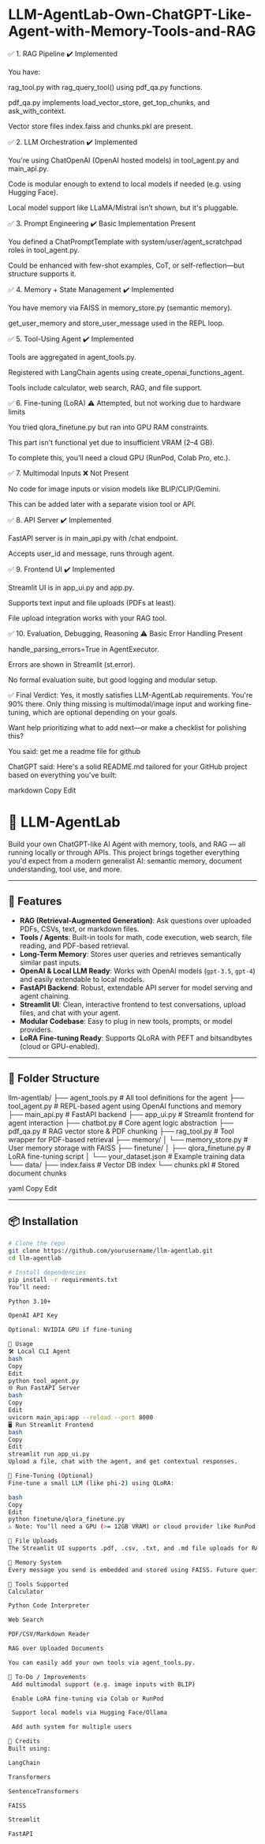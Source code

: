 # LLM-AgentLab-Own-ChatGPT-Like-Agent-with-Memory-Tools-and-RAG

✅ 1. RAG Pipeline
✔️ Implemented

You have:

rag_tool.py with rag_query_tool() using pdf_qa.py functions.

pdf_qa.py implements load_vector_store, get_top_chunks, and ask_with_context.

Vector store files index.faiss and chunks.pkl are present.

✅ 2. LLM Orchestration
✔️ Implemented

You're using ChatOpenAI (OpenAI hosted models) in tool_agent.py and main_api.py.

Code is modular enough to extend to local models if needed (e.g. using Hugging Face).

Local model support like LLaMA/Mistral isn’t shown, but it's pluggable.

✅ 3. Prompt Engineering
✔️ Basic Implementation Present

You defined a ChatPromptTemplate with system/user/agent_scratchpad roles in tool_agent.py.

Could be enhanced with few-shot examples, CoT, or self-reflection—but structure supports it.

✅ 4. Memory + State Management
✔️ Implemented

You have memory via FAISS in memory_store.py (semantic memory).

get_user_memory and store_user_message used in the REPL loop.

✅ 5. Tool-Using Agent
✔️ Implemented

Tools are aggregated in agent_tools.py.

Registered with LangChain agents using create_openai_functions_agent.

Tools include calculator, web search, RAG, and file support.

✅ 6. Fine-tuning (LoRA)
⚠️ Attempted, but not working due to hardware limits

You tried qlora_finetune.py but ran into GPU RAM constraints.

This part isn't functional yet due to insufficient VRAM (2–4 GB).

To complete this, you’ll need a cloud GPU (RunPod, Colab Pro, etc.).

✅ 7. Multimodal Inputs
❌ Not Present

No code for image inputs or vision models like BLIP/CLIP/Gemini.

This can be added later with a separate vision tool or API.

✅ 8. API Server
✔️ Implemented

FastAPI server is in main_api.py with /chat endpoint.

Accepts user_id and message, runs through agent.

✅ 9. Frontend UI
✔️ Implemented

Streamlit UI is in app_ui.py and app.py.

Supports text input and file uploads (PDFs at least).

File upload integration works with your RAG tool.

✅ 10. Evaluation, Debugging, Reasoning
⚠️ Basic Error Handling Present

handle_parsing_errors=True in AgentExecutor.

Errors are shown in Streamlit (st.error).

No formal evaluation suite, but good logging and modular setup.

✅ Final Verdict: Yes, it mostly satisfies LLM-AgentLab requirements.
You're 90% there. Only thing missing is multimodal/image input and working fine-tuning, which are optional depending on your goals.

Want help prioritizing what to add next—or make a checklist for polishing this?








You said:
get me a readme file for github


ChatGPT said:
Here's a solid README.md tailored for your GitHub project based on everything you've built:

markdown
Copy
Edit
# 🧠 LLM-AgentLab

Build your own ChatGPT-like AI Agent with memory, tools, and RAG — all running locally or through APIs. This project brings together everything you'd expect from a modern generalist AI: semantic memory, document understanding, tool use, and more.

---

## 🚀 Features

- **RAG (Retrieval-Augmented Generation)**: Ask questions over uploaded PDFs, CSVs, text, or markdown files.
- **Tools / Agents**: Built-in tools for math, code execution, web search, file reading, and PDF-based retrieval.
- **Long-Term Memory**: Stores user queries and retrieves semantically similar past inputs.
- **OpenAI & Local LLM Ready**: Works with OpenAI models (`gpt-3.5`, `gpt-4`) and easily extendable to local models.
- **FastAPI Backend**: Robust, extendable API server for model serving and agent chaining.
- **Streamlit UI**: Clean, interactive frontend to test conversations, upload files, and chat with your agent.
- **Modular Codebase**: Easy to plug in new tools, prompts, or model providers.
- **LoRA Fine-tuning Ready**: Supports QLoRA with PEFT and bitsandbytes (cloud or GPU-enabled).

---

## 🧩 Folder Structure

llm-agentlab/
├── agent_tools.py # All tool definitions for the agent
├── tool_agent.py # REPL-based agent using OpenAI functions and memory
├── main_api.py # FastAPI backend
├── app_ui.py # Streamlit frontend for agent interaction
├── chatbot.py # Core agent logic abstraction
├── pdf_qa.py # RAG vector store & PDF chunking
├── rag_tool.py # Tool wrapper for PDF-based retrieval
├── memory/
│ └── memory_store.py # User memory storage with FAISS
├── finetune/
│ ├── qlora_finetune.py # LoRA fine-tuning script
│ └── your_dataset.json # Example training data
└── data/
├── index.faiss # Vector DB index
└── chunks.pkl # Stored document chunks

yaml
Copy
Edit

---

## 📦 Installation

```bash
# Clone the repo
git clone https://github.com/yourusername/llm-agentlab.git
cd llm-agentlab

# Install dependencies
pip install -r requirements.txt
You’ll need:

Python 3.10+

OpenAI API Key

Optional: NVIDIA GPU if fine-tuning

🧠 Usage
🛠️ Local CLI Agent
bash
Copy
Edit
python tool_agent.py
🌐 Run FastAPI Server
bash
Copy
Edit
uvicorn main_api:app --reload --port 8000
🖥️ Run Streamlit Frontend
bash
Copy
Edit
streamlit run app_ui.py
Upload a file, chat with the agent, and get contextual responses.

🧪 Fine-Tuning (Optional)
Fine-tune a small LLM (like phi-2) using QLoRA:

bash
Copy
Edit
python finetune/qlora_finetune.py
⚠️ Note: You’ll need a GPU (>= 12GB VRAM) or cloud provider like RunPod or Colab.

📁 File Uploads
The Streamlit UI supports .pdf, .csv, .txt, and .md file uploads for RAG-based Q&A. Uploaded files are chunked, embedded using sentence-transformers, and stored in a FAISS vector DB.

🧠 Memory System
Every message you send is embedded and stored using FAISS. Future queries retrieve similar past messages to preserve context.

🤖 Tools Supported
Calculator

Python Code Interpreter

Web Search

PDF/CSV/Markdown Reader

RAG over Uploaded Documents

You can easily add your own tools via agent_tools.py.

📌 To-Do / Improvements
 Add multimodal support (e.g. image inputs with BLIP)

 Enable LoRA fine-tuning via Colab or RunPod

 Support local models via Hugging Face/Ollama

 Add auth system for multiple users

🙌 Credits
Built using:

LangChain

Transformers

SentenceTransformers

FAISS

Streamlit

FastAPI
